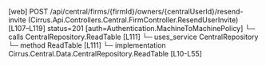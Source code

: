 [web] POST /api/central/firms/{firmId}/owners/{centralUserId}/resend-invite  (Cirrus.Api.Controllers.Central.FirmController.ResendUserInvite)  [L107–L119] status=201 [auth=Authentication.MachineToMachinePolicy]
  └─ calls CentralRepository.ReadTable [L111]
  └─ uses_service CentralRepository
    └─ method ReadTable [L111]
      └─ implementation Cirrus.Central.Data.CentralRepository.ReadTable [L10-L55]

